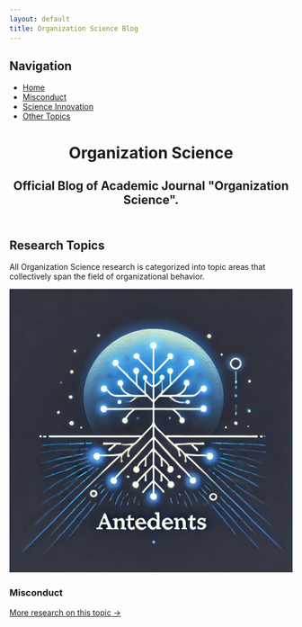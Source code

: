 ```yaml
---
layout: default
title: Organization Science Blog
---
```


<div class="sidebar">
  <h2>Navigation</h2>
  <ul>
    <li><a href="https://organizationscience.github.io/">Home</a></li>
    <li><a href="/topics/misconduct.html">Misconduct</a></li>
    <li><a href="/topics/science.html">Science Innovation</a></li>
    <li><a href="/topics/other-topic.html">Other Topics</a></li>
  </ul>
</div>

<div class="main-content">
  <header class="header">
    <h1>
      <a href="https://organizationscience.github.io/" style="text-decoration: none; color: inherit;">
        Organization Science
      </a>
    </h1>
    <h2>Official Blog of Academic Journal "Organization Science".</h2>
  </header>

  <h2>Research Topics</h2>
  <p>
    All Organization Science research is categorized into topic areas that collectively span the field of organizational behavior.
  </p>

  <section class="featured-topics">
    <div class="topic">
      <img src="assets/images/misconduct.jpg" alt="Misconduct">
      <div class="topic-content">
        <h3>Misconduct</h3>
        <ul id="misconduct-top5">
          <!-- Top 5 rows will be dynamically injected here -->
        </ul>
        <a href="/topics/misconduct.html" class="more-link">More research on this topic →</a>
      </div>
    </div>
  </section>
</div>

<script>
  document.addEventListener("DOMContentLoaded", function () {
    const misconductUrl = "/topics/misconduct.html";

    fetch(misconductUrl)
      .then((response) => response.text())
      .then((html) => {
        const parser = new DOMParser();
        const doc = parser.parseFromString(html, "text/html");
        const table = doc.querySelector("#researchTable tbody");
        const rows = table.querySelectorAll("tr");
        const misconductList = document.getElementById("misconduct-top5");

        for (let i = 0; i < Math.min(5, rows.length); i++) {
          const cells = rows[i].querySelectorAll("td");
          const category = cells[0].textContent.trim();
          const subcategory = cells[1].textContent.trim();
          const author = cells[2].textContent.trim();

          const listItem = document.createElement("li");
          listItem.innerHTML = `
            <strong>${author}</strong> - <em>${category}, ${subcategory}</em> 
            (<a href="${misconductUrl}#row-${i}" style="color: #6CAE1F;">View Details</a>)
          `;
          misconductList.appendChild(listItem);
        }
      })
      .catch((error) => console.error("Error fetching misconduct data:", error));
  });
</script>
